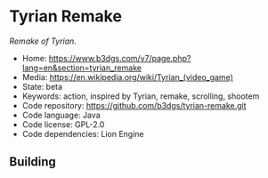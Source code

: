 # Tyrian Remake

_Remake of Tyrian._

- Home: https://www.b3dgs.com/v7/page.php?lang=en&section=tyrian_remake
- Media: https://en.wikipedia.org/wiki/Tyrian_(video_game)
- State: beta
- Keywords: action, inspired by Tyrian, remake, scrolling, shootem
- Code repository: https://github.com/b3dgs/tyrian-remake.git
- Code language: Java
- Code license: GPL-2.0
- Code dependencies: Lion Engine

## Building
